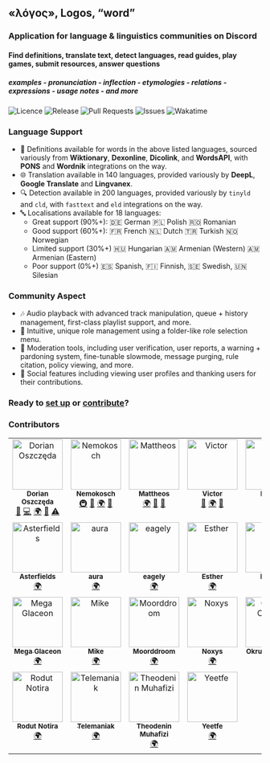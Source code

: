 ## «λόγος», Logos, “word”

### Application for language & linguistics communities on Discord

#### Find definitions, translate text, detect languages, read guides, play games, submit resources, answer questions

##### examples - pronunciation - inflection - etymologies - relations - expressions - usage notes - and more

![Licence](https://img.shields.io/github/license/vxern/logos.svg?style=for-the-badge) ![Release](https://img.shields.io/github/release/vxern/logos.svg?style=for-the-badge) ![Pull Requests](https://img.shields.io/github/issues-pr/vxern/logos.svg?style=for-the-badge) ![Issues](https://img.shields.io/github/issues/vxern/logos.svg?style=for-the-badge) ![Wakatime](https://wakatime.com/badge/github/vxern/logos.svg?style=for-the-badge)

### Language Support

- 📖 Definitions available for words in the above listed languages, sourced variously from **Wiktionary**, **Dexonline**, **Dicolink**, and **WordsAPI**, with **PONS** and **Wordnik** integrations on the way.
- 🌐 Translation available in 140 languages, provided variously by **DeepL**, **Google Translate** and **Lingvanex**.
- 🔍 Detection available in 200 languages, provided variously by `tinyld` and `cld`, with `fasttext` and `eld` integrations on the way.
- 🔤 Localisations available for 18 languages:
  - Great support (90%+): 🇩🇪 German 🇵🇱 Polish 🇷🇴 Romanian
  - Good support (60%+): 🇫🇷 French 🇳🇱 Dutch 🇹🇷 Turkish 🇳🇴 Norwegian
  - Limited support (30%+) 🇭🇺 Hungarian 🇦🇲 Armenian (Western) 🇦🇲 Armenian (Eastern)
  - Poor support (0%+) 🇪🇸 Spanish, 🇫🇮 Finnish, 🇸🇪 Swedish, 🇺🇳 Silesian

### Community Aspect

- 🎶 Audio playback with advanced track manipulation, queue + history management, first-class playlist support, and more.
- 🧳 Intuitive, unique role management using a folder-like role selection menu.
- 💢 Moderation tools, including user verification, user reports, a warning + pardoning system, fine-tunable slowmode, message purging, rule citation, policy viewing, and more.
- 💐 Social features including viewing user profiles and thanking users for their contributions.

### Ready to [set up](SETUP.md) or [contribute](CONTRIBUTING)?

### Contributors

<!-- ALL-CONTRIBUTORS-LIST:START - Do not remove or modify this section -->
<!-- prettier-ignore-start -->
<!-- markdownlint-disable -->
<table>
  <tbody>
    <tr>
      <td align="center" valign="top" width="14.28%"><a href="https://github.com/vxern"><img src="https://avatars.githubusercontent.com/u/56321034?v=4?s=100" width="100px;" alt="Dorian Oszczęda"/><br /><sub><b>Dorian Oszczęda</b></sub></a><br /><a href="#maintenance-vxern" title="Maintenance">🚧</a> <a href="https://github.com/vxern/logos/commits?author=vxern" title="Code">💻</a> <a href="#translation-vxern" title="Translation">🌍</a> <a href="#design-vxern" title="Design">🎨</a> <a href="https://github.com/vxern/logos/commits?author=vxern" title="Tests">⚠️</a></td>
      <td align="center" valign="top" width="14.28%"><a href="https://github.com/2colours"><img src="https://cdn.discordapp.com/avatars/297037173541175296/ab9706731d68cd84dc69b6e9c27fcd9e?s=100" width="100px;" alt="Nemokosch"/><br /><sub><b>Nemokosch</b></sub></a><br /><a href="#infra-nemokosch" title="Infrastructure (Hosting, Build-Tools, etc)">🚇</a> <a href="#userTesting-nemokosch" title="User Testing">📓</a> <a href="#translation-nemokosch" title="Translation">🌍</a> <a href="#ideas-nemokosch" title="Ideas, Planning, & Feedback">🤔</a></td>
      <td align="center" valign="top" width="14.28%"><a href="https://github.com/16wardm"><img src="https://cdn.discordapp.com/avatars/758385691851096195/cd2229abe225053a7d67d96263d606d5?s=100" width="100px;" alt="Mattheos"/><br /><sub><b>Mattheos</b></sub></a><br /><a href="#translation-16wardm" title="Translation">🌍</a> <a href="#userTesting-16wardm" title="User Testing">📓</a> <a href="#ideas-16wardm" title="Ideas, Planning, & Feedback">🤔</a></td>
      <td align="center" valign="top" width="14.28%"><a href="https://youtube.com/channel/UC4aqpjKwQfkqxmQO0Owy2QQ"><img src="https://cdn.discordapp.com/avatars/303605019532460033/d6df111ee944ac997cf16d4a743cf189?s=100" width="100px;" alt="Victor"/><br /><sub><b>Victor</b></sub></a><br /><a href="#userTesting-ferb02" title="User Testing">📓</a> <a href="#translation-ferb02" title="Translation">🌍</a> <a href="#ideas-ferb02" title="Ideas, Planning, & Feedback">🤔</a></td>
      <td align="center" valign="top" width="14.28%"><img src="https://cdn.discordapp.com/avatars/859452448191545364/be65339a3e0021bc90211e0c4195fb7c?s=100" width="100px;" alt="Mymy"/><br /><sub><b>Mymy</b></sub><br /><a href="#userTesting-mymy" title="User Testing">📓</a> <a href="#ideas-mymy" title="Ideas, Planning, & Feedback">🤔</a></td>
      <td align="center" valign="top" width="14.28%"><img src="https://cdn.discordapp.com/avatars/1118870714771054592/51f2e92de9864ae8deeb2e5d6fdcf376?s=100" width="100px;" alt="Annie"/><br /><sub><b>Annie</b></sub><br /><a href="#userTesting-bean__queen" title="User Testing">📓</a> <a href="#ideas-bean__queen" title="Ideas, Planning, & Feedback">🤔</a></td>
      <td align="center" valign="top" width="14.28%"><img src="https://cdn.discordapp.com/avatars/797369145367855104/ac1fe2508cd6df347d801f4caf967a04?s=100" width="100px;" alt="Alaska"/><br /><sub><b>Alaska</b></sub><br /><a href="#translation-at.peace" title="Translation">🌍</a></td>
    </tr>
    <tr>
      <td align="center" valign="top" width="14.28%"><a href="https://x.com/_stechi_"><img src="https://cdn.discordapp.com/avatars/839862207025119252/fd5f455be6c6f20a3cf0f1a860074397?s=100" width="100px;" alt="Asterfields"/><br /><sub><b>Asterfields</b></sub></a><br /><a href="#translation-asterfields_" title="Translation">🌍</a></td>
      <td align="center" valign="top" width="14.28%"><img src="https://cdn.discordapp.com/avatars/868631133263376424/9b2020c9effc7f60ab90e78f7e9cd71a?s=100" width="100px;" alt="aura"/><br /><sub><b>aura</b></sub><br /><a href="#translation-adeniial" title="Translation">🌍</a></td>
      <td align="center" valign="top" width="14.28%"><img src="https://cdn.discordapp.com/avatars/415132870252822539/927bfd64aea0166fc9a44f0a7a3b2a70?s=100" width="100px;" alt="eagely"/><br /><sub><b>eagely</b></sub><br /><a href="#translation-eagely" title="Translation">🌍</a></td>
      <td align="center" valign="top" width="14.28%"><img src="https://cdn.discordapp.com/avatars/747900197358665758/b4f7ea590b477359c433dac9b629337b?s=100" width="100px;" alt="Esther"/><br /><sub><b>Esther</b></sub><br /><a href="#translation-estheroide" title="Translation">🌍</a></td>
      <td align="center" valign="top" width="14.28%"><img src="https://cdn.discordapp.com/avatars/775308215470391317/04dbc74b010d1a5736f5a8d911589f29?s=100" width="100px;" alt="Haniel"/><br /><sub><b>Haniel</b></sub><br /><a href="#translation-hani_men12" title="Translation">🌍</a></td>
      <td align="center" valign="top" width="14.28%"><img src="https://cdn.discordapp.com/avatars/311489852824616961/bd594c224c551a04fce50b7d5e408958?s=100" width="100px;" alt="Kamel"/><br /><sub><b>Kamel</b></sub><br /><a href="#translation-kamelNeoN" title="Translation">🌍</a> <a href="#ideas-kamelNeoN" title="Ideas, Planning, & Feedback">🤔</a></td>
      <td align="center" valign="top" width="14.28%"><img src="https://cdn.discordapp.com/avatars/99962686766333952/e3112dd2896a5ab9a04995b63a291e25?s=100" width="100px;" alt="iiv"/><br /><sub><b>iiv</b></sub><br /><a href="#translation-iiv" title="Translation">🌍</a></td>
    </tr>
    <tr>
      <td align="center" valign="top" width="14.28%"><a href="https://github.com/a-mcego"><img src="https://cdn.discordapp.com/avatars/186212508141355008/b7fa1e78f6ade0dc25e273f8e1293a02?s=100" width="100px;" alt="Mega Glaceon"/><br /><sub><b>Mega Glaceon</b></sub></a><br /><a href="#translation-megaglaceon" title="Translation">🌍</a></td>
      <td align="center" valign="top" width="14.28%"><a href="https://instagram.com/mike_dishakjian"><img src="https://cdn.discordapp.com/avatars/529666071498719242/f78de19eb2908837512e3ad1fa3e0b04?s=100" width="100px;" alt="Mike"/><br /><sub><b>Mike</b></sub></a><br /><a href="#translation-rottingrat666" title="Translation">🌍</a></td>
      <td align="center" valign="top" width="14.28%"><img src="https://cdn.discordapp.com/avatars/656160896607059981/bdc8577fed934534b360c4ae7e2f3a1c?s=100" width="100px;" alt="Moorddroom"/><br /><sub><b>Moorddroom</b></sub><br /><a href="#translation-moorddroom" title="Translation">🌍</a></td>
      <td align="center" valign="top" width="14.28%"><img src="https://cdn.discordapp.com/avatars/357538166061924353/b17381ebebbbe9ed5cb3e896385ff484?s=100" width="100px;" alt="Noxys"/><br /><sub><b>Noxys</b></sub><br /><a href="#translation-noxys" title="Translation">🌍</a></td>
      <td align="center" valign="top" width="14.28%"><img src="https://cdn.discordapp.com/avatars/403581106042961930/121e69ac1270d5ee429babb4a0a9e71f?s=100" width="100px;" alt="Okruch Chleba"/><br /><sub><b>Okruch Chleba</b></sub><br /><a href="#translation-okruchchleba" title="Translation">🌍</a></td>
      <td align="center" valign="top" width="14.28%"><img src="https://cdn.discordapp.com/avatars/399515144482455553/d42543f2f90bbd8496c39903d1be3ed0?s=100" width="100px;" alt="Paul"/><br /><sub><b>Paul</b></sub><br /><a href="#ideas-vittorio3099" title="Ideas, Planning, & Feedback">🤔</a></td>
      <td align="center" valign="top" width="14.28%"><img src="https://cdn.discordapp.com/avatars/768748522878533632/760e36aeb3d26daf2fb6b692a83c25b1?s=100" width="100px;" alt="Pascu"/><br /><sub><b>Pascu</b></sub><br /><a href="#ideas-pascu" title="Ideas, Planning, & Feedback">🤔</a></td>
    </tr>
    <tr>
      <td align="center" valign="top" width="14.28%"><img src="https://cdn.discordapp.com/avatars/502427080877801484/b1a1321690a117ccb34e2e9f6f8c379f?s=100" width="100px;" alt="Rodut Notira"/><br /><sub><b>Rodut Notira</b></sub><br /><a href="#translation-rodutnotira" title="Translation">🌍</a></td>
      <td align="center" valign="top" width="14.28%"><a href="mailto:macmillantrenton@gmail.com"><img src="https://cdn.discordapp.com/avatars/410812091071725598/fe4b4e5571f225ab21122a9c7d570375?s=100" width="100px;" alt="Telemaniak"/><br /><sub><b>Telemaniak</b></sub></a><br /><a href="#translation-telemaniak" title="Translation">🌍</a></td>
      <td align="center" valign="top" width="14.28%"><img src="https://cdn.discordapp.com/avatars/1051504441087496252/969b91a85cbb1ff22eda2abec44d0858?s=100" width="100px;" alt="Theodenin Muhafizi"/><br /><sub><b>Theodenin Muhafizi</b></sub><br /><a href="#translation-theodeninmuhafizi" title="Translation">🌍</a></td>
      <td align="center" valign="top" width="14.28%"><img src="https://cdn.discordapp.com/avatars/249248581435916299/dd990da7972f150a4ff58868a90cd0dd?s=100" width="100px;" alt="Yeetfe"/><br /><sub><b>Yeetfe</b></sub><br /><a href="#translation-yeetfe" title="Translation">🌍</a></td>
    </tr>
  </tbody>
</table>

<!-- markdownlint-restore -->
<!-- prettier-ignore-end -->

<!-- ALL-CONTRIBUTORS-LIST:END -->
